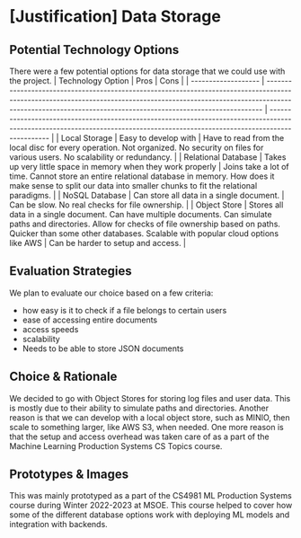 # [Justification] Data Storage

## Potential Technology Options
There were a few potential options for data storage that we could use with the project.
| Technology Option   | Pros                                                                                                                                                                                                                                      | Cons                                                                                                                                                                          |
| ------------------- | ----------------------------------------------------------------------------------------------------------------------------------------------------------------------------------------------------------------------------------------- | ----------------------------------------------------------------------------------------------------------------------------------------------------------------------------- |
| Local Storage       | Easy to develop with                                                                                                                                                                                                                      | Have to read from the local disc for every operation. Not organized. No security on files for various users. No scalability or redundancy.                                    |
| Relational Database | Takes up very little space in memory when they work properly                                                                                                                                                                              | Joins take a lot of time. Cannot store an entire relational database in memory. How does it make sense to split our data into smaller chunks to fit the relational paradigms. |
| NoSQL Database      | Can store all data in a single document.                                                                                                                                                                                                  | Can be slow. No real checks for file ownership.                                                                                                                               |
| Object Store        | Stores all data in a single document. Can have multiple documents. Can simulate paths and directories. Allow for checks of file ownership based on paths. Quicker than some other databases. Scalable with popular cloud options like AWS | Can be harder to setup and access.                                                                                                                                            |

## Evaluation Strategies
We plan to evaluate our choice based on a few criteria:
- how easy is it to check if a file belongs to certain users
- ease of accessing entire documents
- access speeds
- scalability
- Needs to be able to store JSON documents

## Choice & Rationale
We decided to go with Object Stores for storing log files and user data. This is mostly due to their ability to simulate paths and directories. Another reason is that we can develop with a local object store, such as MINIO, then scale to something larger, like AWS S3, when needed. One more reason is that the setup and access overhead was taken care of as a part of the Machine Learning Production Systems CS Topics course. 

## Prototypes & Images
This was mainly prototyped as a part of the CS4981 ML Production Systems course during Winter 2022-2023 at MSOE. This course helped to cover how some of the different database options work with deploying ML models and integration with backends.